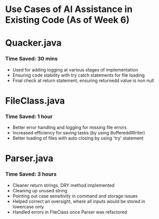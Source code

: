 # Use Cases of AI Assistance in Existing Code (As of Week 6)

# Quacker.java

### Time Saved: 30 mins
 - Used for adding logging at various stages of implementation
 - Ensuring code stability with try catch statements for file loading
 - Final check at return statement, ensuring returnedd value is non null


# FileClass.java

### Time Saved: 1 hour
 - Better error handling and logging for missing file errors
 - Increased efficiency for saving tasks (by using BuffereddWriter)
 - Better loading of files with auto closing by using 'try' statement


# Parser.java

### Time Saved: 3 hours
 - Cleaner return strings, DRY method implemented
 - Cleaning up unused string
 - Pointing out case sensitivity in command and storage issues
 - Helped correct an oversight, where all inputs would be stored in lowercase only
 - Handled errors in FileClass once Parser was refactored